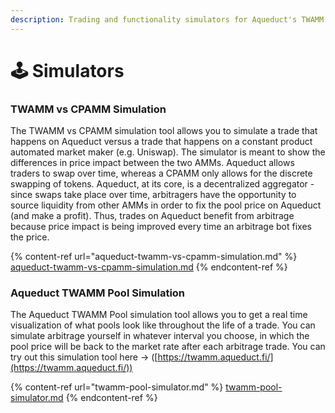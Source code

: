 ```yaml
---
description: Trading and functionality simulators for Aqueduct's TWAMM
---
```


# 🕹 Simulators

### TWAMM vs CPAMM Simulation

The TWAMM vs CPAMM simulation tool allows you to simulate a trade that happens on Aqueduct versus a trade that happens on a constant product automated market maker (e.g. Uniswap). The simulator is meant to show the differences in price impact between the two AMMs. Aqueduct allows traders to swap over time, whereas a CPAMM only allows for the discrete swapping of tokens. Aqueduct, at its core, is a decentralized aggregator - since swaps take place over time, arbitragers have the opportunity to source liquidity from other AMMs in order to fix the pool price on Aqueduct (and make a profit). Thus, trades on Aqueduct benefit from arbitrage because price impact is being improved every time an arbitrage bot fixes the price.

{% content-ref url="aqueduct-twamm-vs-cpamm-simulation.md" %}
[aqueduct-twamm-vs-cpamm-simulation.md](aqueduct-twamm-vs-cpamm-simulation.md)
{% endcontent-ref %}

### Aqueduct TWAMM Pool Simulation

The Aqueduct TWAMM Pool simulation tool allows you to get a real time visualization of what pools look like throughout the life of a trade. You can simulate arbitrage yourself in whatever interval you choose, in which the pool price will be back to the market rate after each arbitrage trade. You can try out this simulation tool here -> ([https://twamm.aqueduct.fi/](https://twamm.aqueduct.fi/))

{% content-ref url="twamm-pool-simulator.md" %}
[twamm-pool-simulator.md](twamm-pool-simulator.md)
{% endcontent-ref %}
